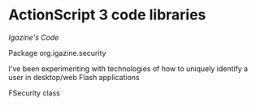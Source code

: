 ActionScript 3 code libraries
=============================

*Igazine's Code*

Package org.igazine.security

I've been experimenting with technologies of how to uniquely identify a user in desktop/web Flash applications

FSecurity class
